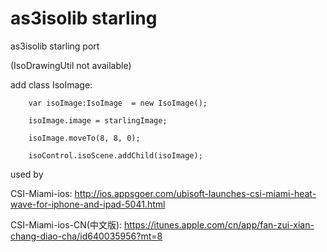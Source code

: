 as3isolib starling
==================

as3isolib starling port  

(IsoDrawingUtil not available)


add class IsoImage:
        
        var isoImage:IsoImage  = new IsoImage();
        
        isoImage.image = starlingImage;
        
        isoImage.moveTo(8, 8, 0);
        
        isoControl.isoScene.addChild(isoImage);







used by 

CSI-Miami-ios:
http://ios.appsgoer.com/ubisoft-launches-csi-miami-heat-wave-for-iphone-and-ipad-5041.html


CSI-Miami-ios-CN(中文版):
https://itunes.apple.com/cn/app/fan-zui-xian-chang-diao-cha/id640035956?mt=8
